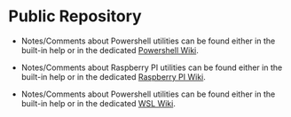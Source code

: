 # Public Repository

- Notes/Comments about Powershell utilities can be found either in the built-in help or in the dedicated [Powershell Wiki](https://github.com/opustecnica/public/wiki/Powershell-Notes).

- Notes/Comments about Raspberry PI utilities can be found either in the built-in help or in the dedicated [Raspberry PI Wiki](https://github.com/opustecnica/public/wiki/Raspberry-PI-Notes).

- Notes/Comments about Powershell utilities can be found either in the built-in help or in the dedicated [WSL Wiki](https://github.com/opustecnica/public/wiki/WSL-Notes).
